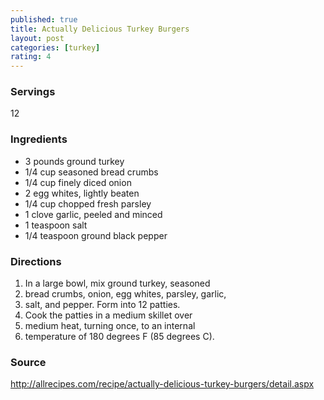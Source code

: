 ```yaml
---
published: true
title: Actually Delicious Turkey Burgers
layout: post
categories: [turkey]
rating: 4
---
```

### Servings
12

### Ingredients
- 3 pounds ground turkey
- 1/4 cup seasoned bread crumbs
- 1/4 cup finely diced onion
- 2 egg whites, lightly beaten
- 1/4 cup chopped fresh parsley
- 1 clove garlic, peeled and minced
- 1 teaspoon salt
- 1/4 teaspoon ground black pepper

### Directions
1. In a large bowl, mix ground turkey, seasoned
2. bread crumbs, onion, egg whites, parsley, garlic,
3. salt, and pepper. Form into 12 patties.
4. Cook the patties in a medium skillet over
5. medium heat, turning once, to an internal
6. temperature of 180 degrees F (85 degrees C).

### Source
<a href="http://allrecipes.com/recipe/actually-delicious-turkey-burgers/detail.aspx" target="new">http://allrecipes.com/recipe/actually-delicious-turkey-burgers/detail.aspx</a>

